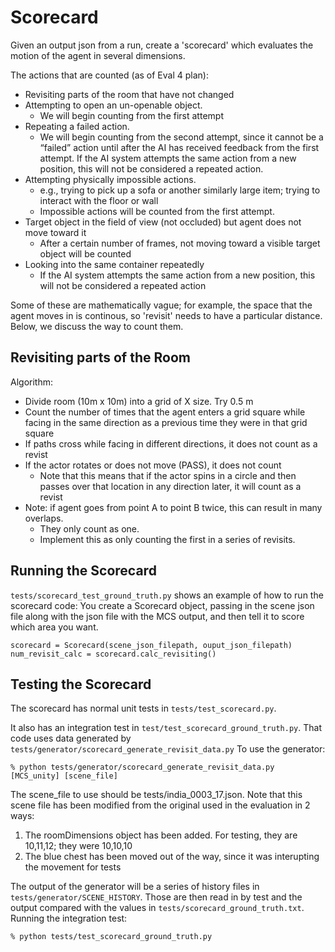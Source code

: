 
# Scorecard

Given an output json from a run, create a 'scorecard' which evaluates the motion of the 
agent in several dimensions.

The actions that are counted (as of Eval 4 plan):

* Revisiting parts of the room that have not changed
* Attempting to open an un-openable object.  
  * We will begin counting from the first attempt
* Repeating a failed action.   
  * We will begin counting from the second attempt, since it cannot be a “failed” action until after the AI has received 
  feedback from the first attempt. If the AI system attempts the same action from a new position, this will not be considered a repeated action. 
* Attempting physically impossible actions.  
  * e.g., trying to pick up a sofa or another similarly large item; trying to interact with the floor or wall
  * Impossible actions will be counted from the first attempt.  
* Target object in the field of view (not occluded) but agent does not move toward it
  * After a certain number of frames, not moving toward a visible target object will be counted
* Looking into the same container repeatedly
  * If the AI system attempts the same action from a new position, this will not be considered a repeated action

Some of these are mathematically vague;  for example, the space that the agent moves in is continous, 
so 'revisit' needs to have a particular distance.  Below, we discuss the way to count them. 

## Revisiting parts of the Room

Algorithm:
* Divide room (10m x 10m) into a grid of X size.  Try 0.5 m
* Count the number of times that the agent enters a 
grid square while facing in the same direction as a 
previous time they were in that grid square
* If paths cross while facing in different directions, it does not count as a revist
* If the actor rotates or does not move (PASS), it does not count
  * Note that this means that if the actor spins in a circle and then passes over 
    that location in any direction later, it will count as a revist
* Note:  if agent goes from point A to point B twice, this can result in many overlaps.
  * They only count as one.  
  * Implement this as only counting the first in a series of revisits.  
     

## Running the Scorecard


```tests/scorecard_test_ground_truth.py``` shows an example of how to run the 
scorecard code:  You create a Scorecard object, passing in the scene json file 
along with the json file with the MCS output, and then tell it to score which 
area you want.  

```
scorecard = Scorecard(scene_json_filepath, ouput_json_filepath)
num_revisit_calc = scorecard.calc_revisiting()
```



## Testing the Scorecard

The scorecard has normal unit tests in ```tests/test_scorecard.py```.

It also has an integration test in ```test/test_scorecard_ground_truth.py```.  That code uses data generated by ```tests/generator/scorecard_generate_revisit_data.py``` 
To use the generator:  

```% python tests/generator/scorecard_generate_revisit_data.py [MCS_unity] [scene_file]```

The scene_file to use should be tests/india_0003_17.json.   Note that this scene file has been 
modified from the original used in the evaluation in 2 ways:
1. The roomDimensions object has been added. For testing, they are 10,11,12; they were 10,10,10
1.  The blue chest has been moved out of the way, since it was interupting the movement for tests

The output of the generator will be a series of history files in
```tests/generator/SCENE_HISTORY```.  Those are then read in by test and the output compared 
with the values in ```tests/scorecard_ground_truth.txt```.  Running the 
integration test:

```% python tests/test_scorecard_ground_truth.py```
  


